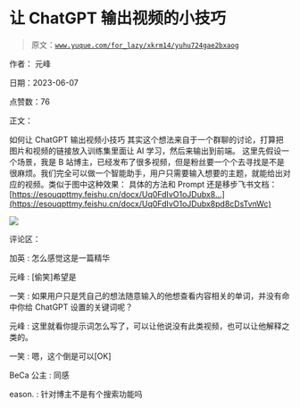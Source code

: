 # 让 ChatGPT 输出视频的小技巧

> 原文：[`www.yuque.com/for_lazy/xkrm14/yuhu724gae2bxaog`](https://www.yuque.com/for_lazy/xkrm14/yuhu724gae2bxaog)

作者： 元峰

日期：2023-06-07

点赞数：76

正文：

如何让 ChatGPT 输出视频小技巧 其实这个想法来自于一个群聊的讨论，打算把图片和视频的链接放入训练集里面让 AI 学习，然后来输出到前端。 这里先假设一个场景，我是 B 站博主，已经发布了很多视频，但是粉丝要一个个去寻找是不是很麻烦。我们完全可以做一个智能助手，用户只需要输入想要的主题，就能给出对应的视频。类似于图中这种效果： 具体的方法和 Prompt 还是移步飞书文档： [https://esouqpttmy.feishu.cn/docx/Uq0FdIvO1oJDubx8...](https://esouqpttmy.feishu.cn/docx/Uq0FdIvO1oJDubx8pd8cDsTvnWc)

![](img/bf32713728621e0ad59d02b12bcad294.png)  

评论区：

加英 : 怎么感觉这是一篇精华

元峰 : [偷笑]希望是

一笑 : 如果用户只是凭自己的想法随意输入的他想查看内容相关的单词，并没有命中你给 ChatGPT 设置的关键词呢？

元峰 : 这里就看你提示词怎么写了，可以让他说没有此类视频，也可以让他解释之类的。

一笑 : 嗯，这个倒是可以[OK]

BeCa 公主 : 同感

eason. : 针对博主不是有个搜索功能吗

